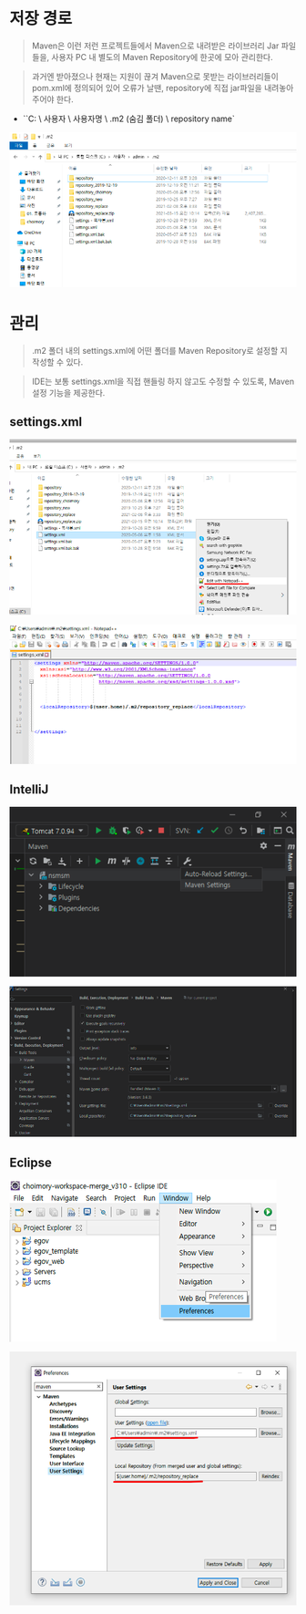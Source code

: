 # 저장 경로

> Maven은 이런 저런 프로젝트들에서 Maven으로 내려받은 라이브러리 Jar 파일들을, 사용자 PC 내 별도의 Maven Repository에 한곳에 모아 관리한다.

> 과거엔 받아졌으나 현재는 지원이 끊겨 Maven으로 못받는 라이브러리들이 pom.xml에 정의되어 있어 오류가 날땐, repository에 직접 jar파일을 내려놓아주어야 한다.

- ``C: \ 사용자 \ 사용자명 \ .m2 (숨김 폴더) \ repository name`

![img.png](img.png)

# 관리

> .m2 폴더 내의 settings.xml에 어떤 폴더를 Maven Repository로 설정할 지 작성할 수 있다.

> IDE는 보통 settings.xml을 직접 핸들링 하지 않고도 수정할 수 있도록, Maven 설정 기능을 제공한다.

## settings.xml

![img_1.png](img_1.png)

![img_2.png](img_2.png)

## IntelliJ

![img_3.png](img_3.png)

![img_4.png](img_4.png)

## Eclipse

![img_5.png](img_5.png)

![img_6.png](img_6.png)